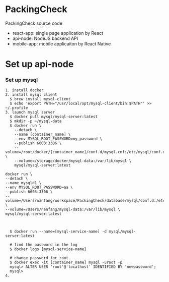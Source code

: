 # PackingCheck
PackingCheck source code
 - react-app: single page application by React
 - api-node: NodeJS backend API
 - mobile-app: mobile applicaiton by React Native
 
 
#  Set up api-node
### Set up mysql
```
1. install docker
2. install mysql client
  $ brew install mysql-client
  $ echo 'export PATH="/usr/local/opt/mysql-client/bin:$PATH"' >> ~/.profile
3. launch mysql server  
  $ docker pull mysql/mysql-server:latest
  $ mkdir -p ~/mysql-data
  $ docker run \
    --detach \
    --name [container_name] \
    --env MYSQL_ROOT_PASSWORD=my_password \
    --publish 6603:3306 \
    --volume=/root/docker/[container_name]/conf.d/mysql.cnf:/etc/mysql/conf.d/mysql.c \
    --volume=/storage/docker/mysql-data:/var/lib/mysql \
    mysql/mysql-server:latest

docker run \
--detach \
--name mysqld1 \
--env MYSQL_ROOT_PASSWORD=aa \
--publish 6603:3306 \
--volume=/Users/nanfang/workspace/PackingCheck/database/mysql/conf.d:/etc/mysql/conf.d \
--volume=/Users/nanfang/mysql-data:/var/lib/mysql \
mysql/mysql-server:latest



  $ docker run --name=[mysql-service-name] -d mysql/mysql-server:latest
  
  # find the password in the log
  $ docker logs [mysql-service-name]
  
  # change password for root
  $ docker exec -it [container_name] mysql -uroot -p
  mysql> ALTER USER 'root'@'localhost' IDENTIFIED BY 'newpassword';
  mysql>  
4.  

 
```

 



